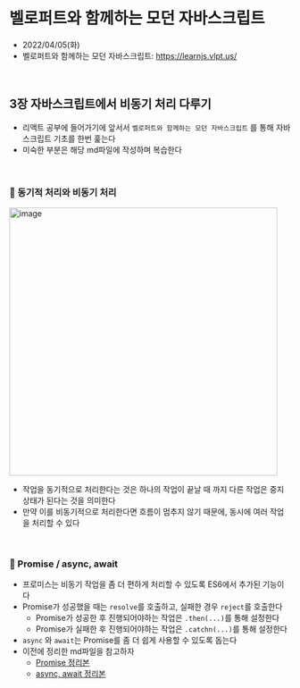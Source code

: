 # 벨로퍼트와 함께하는 모던 자바스크립트
- 2022/04/05(화)
- 벨로퍼트와 함께하는 모던 자바스크립트: https://learnjs.vlpt.us/

<br>


## 3장 자바스크립트에서 비동기 처리 다루기
- 리액트 공부에 들어가기에 앞서서 `벨로퍼트와 함께하는 모던 자바스크립트` 를 통해 자바스크립트 기초를 한번 훑는다
- 미숙한 부분은 해당 md파일에 작성하며 복습한다

<br>

### 💬 동기적 처리와 비동기 처리
<img src="https://i.imgur.com/hh3Mawr.png" width="480px" alt="image">

- 작업을 동기적으로 처리한다는 것은 하나의 작업이 끝날 때 까지 다른 작업은 중지상태가 된다는 것을 의미한다
- 만약 이를 비동기적으로 처리한다면 흐름이 멈추지 않기 때문에, 동시에 여러 작업을 처리할 수 있다


<br>

### 💬 Promise / async, await
- 프로미스는 비동기 작업을 좀 더 편하게 처리할 수 있도록 ES6에서 추가된 기능이다
- Promise가 성공했을 때는 `resolve`를 호출하고, 실패한 경우 `reject`를 호출한다
  - Promise가 성공한 후 진행되어야하는 작업은 `.then(...)`를 통해 설정한다
  - Promise가 실패한 후 진행되어야하는 작업은 `.catchn(...)`를 통해 설정한다
- `async` 와 `await`는 Promise를 좀 더 쉽게 사용할 수 있도록 돕는다
- 이전에 정리한 md파일을 참고하자
  - <a href="https://github.com/jinsukuku/Today-I-Learned/blob/main/javascript/%EC%9E%90%EB%B0%94%EC%8A%A4%ED%81%AC%EB%A6%BD%ED%8A%B8%20%EC%A4%91%EA%B8%89%20%EA%B0%95%EC%A2%8C(140%EB%B6%84%20%EC%99%84%EC%84%B1)/16.Promise.md">Promise 정리본</a>
  - <a href="https://github.com/jinsukuku/Today-I-Learned/blob/main/javascript/%EC%9E%90%EB%B0%94%EC%8A%A4%ED%81%AC%EB%A6%BD%ED%8A%B8%20%EC%A4%91%EA%B8%89%20%EA%B0%95%EC%A2%8C(140%EB%B6%84%20%EC%99%84%EC%84%B1)/17.async%2Cawait.md"> async, await 정리본</a>
